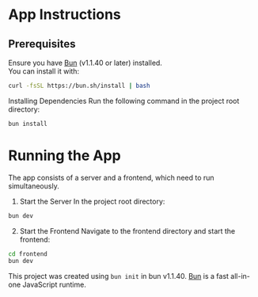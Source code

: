 # App Instructions

## Prerequisites
Ensure you have [Bun](https://bun.sh) (v1.1.40 or later) installed.  
You can install it with:  

```bash
curl -fsSL https://bun.sh/install | bash
```

Installing Dependencies
Run the following command in the project root directory:

```bash
bun install
```

# Running the App
The app consists of a server and a frontend, which need to run simultaneously.

1. Start the Server
In the project root directory:
```bash
bun dev
```

2. Start the Frontend
Navigate to the frontend directory and start the frontend:

```bash
cd frontend
bun dev
```

This project was created using `bun init` in bun v1.1.40. [Bun](https://bun.sh) is a fast all-in-one JavaScript runtime.
